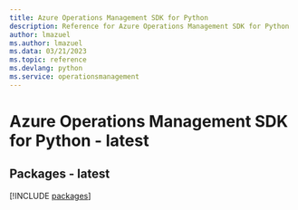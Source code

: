 ```yaml
---
title: Azure Operations Management SDK for Python
description: Reference for Azure Operations Management SDK for Python
author: lmazuel
ms.author: lmazuel
ms.data: 03/21/2023
ms.topic: reference
ms.devlang: python
ms.service: operationsmanagement
---
```

# Azure Operations Management SDK for Python - latest
## Packages - latest
[!INCLUDE [packages](operations-management-index.md)]